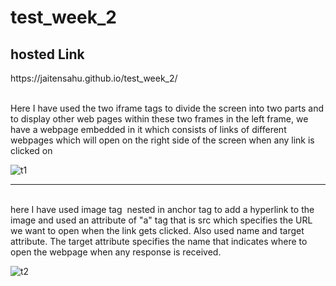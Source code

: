 # test_week_2
<h2>hosted Link</h2>
https://jaitensahu.github.io/test_week_2/
<br><br>

Here I have used the two iframe tags to divide the screen into two parts and to display other web pages within these two frames
in the left frame, we have a webpage embedded in it which consists of links of different webpages which will open on the right side of the screen when any link is clicked on 

![t1](https://github.com/jaitensahu/test_week_2/assets/127736781/3b2d02c6-a916-4bde-ade1-607a3d387a88)
<br><hr><br>
here I have used image tag <img > nested in anchor tag <a> to add a hyperlink to the image and used an attribute of "a" tag that is src which specifies the URL we want to open when 
the link gets clicked. 
Also used name and target attribute. The target attribute specifies the name that indicates where to open the webpage when any response is received. 

![t2](https://github.com/jaitensahu/test_week_2/assets/127736781/d874bec6-fe25-42fe-9660-d3a9d7703f01)
